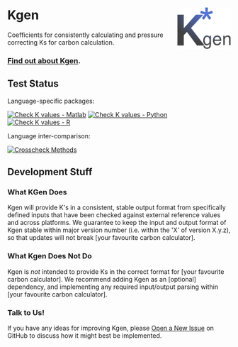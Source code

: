 # Kgen <img src="https://github.com/PalaeoCarb/Kgen/blob/docs/assets/images/logo.png" align="right" alt="" width="120" />
Coefficients for consistently calculating and pressure correcting Ks for carbon calculation. 

### [Find out about Kgen](https://palaeocarb.github.io/Kgen/).

## Test Status

Language-specific packages:

[![Check K values - Matlab](https://github.com/PalaeoCarb/Kgen/workflows/Check%20K%20values%20-%20Matlab/badge.svg)](https://github.com/PalaeoCarb/Kgen/actions/workflows/matlab-tests.yml)
[![Check K values - Python](https://github.com/PalaeoCarb/Kgen/workflows/Check%20K%20values%20-%20Python/badge.svg)](https://github.com/PalaeoCarb/Kgen/actions/workflows/python-tests.yml)
[![Check K values - R](https://github.com/PalaeoCarb/Kgen/workflows/Check%20K%20values%20-%20R/badge.svg)](https://github.com/PalaeoCarb/Kgen/actions/workflows/r-tests.yml)

Language inter-comparison:

[![Crosscheck Methods](https://github.com/PalaeoCarb/Kgen/workflows/Crosscheck%20Methods/badge.svg)](https://github.com/PalaeoCarb/Kgen/actions/workflows/crosscheck.yml)

## Development Stuff

### What KGen Does

Kgen will provide K's in a consistent, stable output format from specifically defined inputs that have been checked against external reference values and across platforms. We guarantee to keep the input and output format of Kgen stable within major version number (i.e. within the 'X' of version X.y.z), so that updates will not break [your favourite carbon calculator].

### What Kgen Does Not Do

Kgen is *not* intended to provide Ks in the correct format for [your favourite carbon calculator]. We recommend adding Kgen as an [optional] dependency, and implementing any required input/output parsing within [your favourite carbon calculator].

### Talk to Us!

If you have any ideas for improving Kgen, please [Open a New Issue](https://github.com/PalaeoCarb/Kgen/issues/new/choose) on GitHub to discuss how it might best be implemented.
